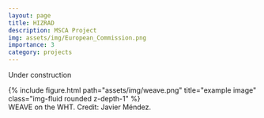 ```yaml
---
layout: page
title: HIZRAD
description: MSCA Project
img: assets/img/European_Commission.png
importance: 3
category: projects
---
```


Under construction


<div class="row">
    <div class="col-sm mt-3 mt-md-0">
        {% include figure.html path="assets/img/weave.png" title="example image" class="img-fluid rounded z-depth-1" %}
    </div>
</div>
<div class="caption">
    WEAVE on the WHT. Credit: Javier Méndez.
</div>
